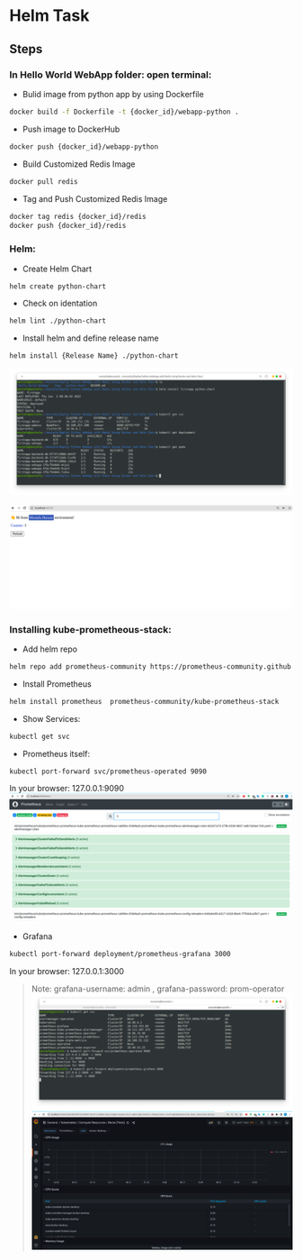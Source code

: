 # Helm Task

## Steps

### In Hello World WebApp folder: open terminal:
- Bulid image from python app by using Dockerfile
```sh
docker build -f Dockerfile -t {docker_id}/webapp-python .
```
- Push image to DockerHub
```sh
docker push {docker_id}/webapp-python
```
- Build Customized Redis Image
```sh
docker pull redis
```
- Tag and Push Customized Redis Image
```sh
docker tag redis {docker_id}/redis
docker push {docker_id}/redis
```
### Helm:
- Create Helm Chart
```sh
helm create python-chart
```
- Check on identation 
```sh
helm lint ./python-chart
```
- Install helm and define release name 
```sh
helm install {Release Name} ./python-chart
```

![Build Status](https://github.com/mostafahassan097/Deploy-Python-WebApp-with-Redis-Using-Docker-and-Helm-Char/blob/master/Imgs/1.png)

![Build Status](https://github.com/mostafahassan097/Deploy-Python-WebApp-with-Redis-Using-Docker-and-Helm-Char/blob/master/Imgs/2.png)

### Installing kube-prometheous-stack:
- Add helm repo
```sh
helm repo add prometheus-community https://prometheus-community.github.io/helm-charts
```
- Install Prometheus
```sh
helm install prometheus  prometheus-community/kube-prometheus-stack
```
- Show Services:
```sh
kubectl get svc
```
- Prometheus itself:
```sh
kubectl port-forward svc/prometheus-operated 9090
```
In your browser: 127.0.0.1:9090
![Build Status](https://github.com/mostafahassan097/Deploy-Python-WebApp-with-Redis-Using-Docker-and-Helm-Char/blob/master/Imgs/3.png)

- Grafana
```sh
kubectl port-forward deployment/prometheus-grafana 3000
```
In your browser: 127.0.0.1:3000
> Note: grafana-username: admin , grafana-password: prom-operator
![Build Status](https://github.com/mostafahassan097/Deploy-Python-WebApp-with-Redis-Using-Docker-and-Helm-Char/blob/master/Imgs/4.png)
![Build Status](https://github.com/mostafahassan097/Deploy-Python-WebApp-with-Redis-Using-Docker-and-Helm-Char/blob/master/Imgs/5.png)


